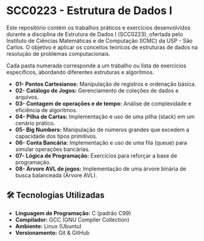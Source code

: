# SCC0223 - Estrutura de Dados I

Este repositório contém os trabalhos práticos e exercícios desenvolvidos durante a disciplina de Estrutura de Dados I (SCC0223), ofertada pelo Instituto de Ciências Matemáticas e de Computação (ICMC) da USP - São Carlos. O objetivo é aplicar os conceitos teóricos de estruturas de dados na resolução de problemas computacionais.

Cada pasta numerada corresponde a um trabalho ou lista de exercícios específicos, abordando diferentes estruturas e algoritmos.

* **01- Pontos Cartesianos:** Manipulação de registros e ordenação básica.
* **02- Catálogo de Jogos:** Gerenciamento de coleções de dados e arquivos.
* **03- Contagem de operações e de tempo:** Análise de complexidade e eficiência de algoritmos.
* **04- Pilha de Cartas:** Implementação e uso de uma pilha (stack) em um cenário prático.
* **05- Big Numbers:** Manipulação de números grandes que excedem a capacidade dos tipos primitivos.
* **06- Conta Bancária:** Implementação e uso de uma fila (queue) para simular operações bancárias.
* **07- Lógica de Programação:** Exercícios para reforçar a base de programação.
* **08- Árvore AVL de jogos:** Implementação de uma árvore binária de busca balanceada (Árvore AVL).

## 🛠️ Tecnologias Utilizadas
* **Linguagem de Programação:** C (padrão C99)
* **Compilador:** GCC (GNU Compiler Collection)
* **Ambiente:** Linux (Ubuntu)
* **Versionamento:** Git & GitHub
